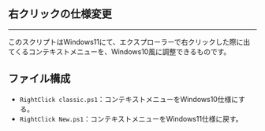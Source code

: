 ## 右クリックの仕様変更

---

このスクリプトはWindows11にて、エクスプローラーで右クリックした際に出てくるコンテキストメニューを、Windows10風に調整できるものです。

## ファイル構成
- `RightClick classic.ps1`：コンテキストメニューをWindows10仕様にする。
- `RightClick New.ps1`：コンテキストメニューをWindows11仕様に戻す。
